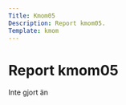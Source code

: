 ```yaml
---
Title: Kmom05
Description: Report kmom05.
Template: kmom
---
```


Report kmom05
==========================

Inte gjort än
